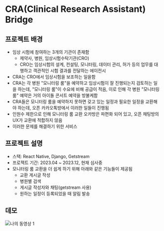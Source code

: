 # CRA(Clinical Research Assistant) Bridge

## 프로젝트 배경

- 임상 시험에 참여하는 3개의 기관이 존재함
  - 제약사, 병원, 임상시험수탁기관(CRO)
  - CRO는 임상시험의 설계, 컨설팅, 모니터링, 데이터 관리, 허가 등의 업무를 대행하고 객관적인 시험 결과를 전달하는 에이전시
- CRA는 CRO에서 임상시험을 보조하는 일을함
- CRA는 각 병원 "모니터링 룸"을 예약하고 임상시험이 잘 진행되는지 검토하는 일을 하는데, "모니터링 룸"이 수요에 비해 공급이 적음, 이로 인해 각 병원 "모니터링 룸" 예약은 거의 아이돌 콘서트 예약을 방불케함
- CRA들은 모니터링 룸을 예약하지 못하면 갖고 있는 일정과 필요한 일정을 교환해야 하는데, 오픈 카카오톡방에서 이러한 일들이 진행됨
- 인원수 제한으로 인해 모니터링 룸 교환 오카방은 파편화 되어 있고, 오픈 채팅방의 UX가 교환에 적합하지 않음
- 이러한 문제를 해결하기 위한 서비스

## 프로젝트 설명

- 스택: React Native, Django, Getstream
- 프로젝트 기간: 2023.04 ~ 2023.12, 현재 심사중
- 모니터링 룸 교환을 더 쉽게 하기 위해 아래와 같은 기능들이 제공됨
  - 교환 게시글 작성
  - 병원별 검색
  - 게시글 작성자와 채팅(getstream 사용)
  - 원하는 일정이 등록되었을 때 알림 발송

## 데모

![나의 동영상 1](https://github.com/junha6316/sideproject/assets/63660112/02b81e9b-0a5b-44d9-90f6-0a3b5012a547)
